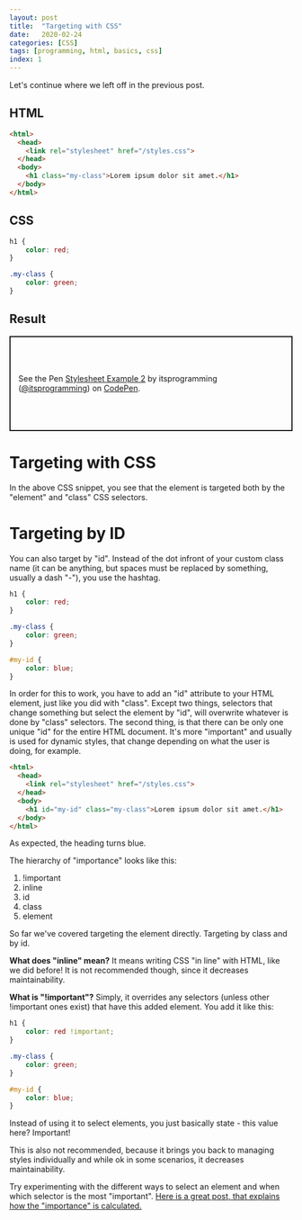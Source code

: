 ```yaml
---
layout: post
title:  "Targeting with CSS"
date:   2020-02-24
categories: [CSS]
tags: [programming, html, basics, css]
index: 1
---
```


Let's continue where we left off in the previous post.

## HTML

```html
<html>
  <head>
    <link rel="stylesheet" href="/styles.css">
  </head>
  <body>
    <h1 class="my-class">Lorem ipsum dolor sit amet.</h1>
  </body>
</html>
```

## CSS

```css
h1 {
    color: red;
}

.my-class {
    color: green;
}
```

## Result

<p class="codepen" data-height="169" data-theme-id="dark" data-default-tab="result" data-user="itsprogramming" data-slug-hash="xxGgYWW" style="height: 169px; box-sizing: border-box; display: flex; align-items: center; justify-content: center; border: 2px solid; margin: 1em 0; padding: 1em;" data-pen-title="Stylesheet Example 2">
  <span>See the Pen <a href="https://codepen.io/itsprogramming/pen/xxGgYWW">
  Stylesheet Example 2</a> by itsprogramming (<a href="https://codepen.io/itsprogramming">@itsprogramming</a>)
  on <a href="https://codepen.io">CodePen</a>.</span>
</p>
<script async src="https://static.codepen.io/assets/embed/ei.js"></script>

# Targeting with CSS

In the above CSS snippet, you see that the element is targeted both by the "element" and "class" CSS selectors.

# Targeting by ID

You can also target by "id". Instead of the dot infront of your custom class name (it can be anything, but spaces must be replaced by something, usually a dash "-"), you use the hashtag.

```css
h1 {
    color: red;
}

.my-class {
    color: green;
}

#my-id {
    color: blue;
}
```

In order for this to work, you have to add an "id" attribute to your HTML element, just like you did with "class". Except two things, selectors that change something but select the element by "id", will overwrite whatever is done by "class" selectors. The second thing, is that there can be only one unique "id" for the entire HTML document. It's more "important" and usually is used for dynamic styles, that change depending on what the user is doing, for example.

```html
<html>
  <head>
    <link rel="stylesheet" href="/styles.css">
  </head>
  <body>
    <h1 id="my-id" class="my-class">Lorem ipsum dolor sit amet.</h1>
  </body>
</html>
```

As expected, the heading turns blue. 

The hierarchy of "importance" looks like this:

1. !important
2. inline
3. id
4. class
5. element

So far we've covered targeting the element directly. Targeting by class and by id. 

**What does "inline" mean?** It means writing CSS "in line" with HTML, like we did before! It is not recommended though, since it decreases maintainability.

**What is "!important"?** Simply, it overrides any selectors (unless other !important ones exist) that have this added element. You add it like this:

```css
h1 {
    color: red !important;
}

.my-class {
    color: green;
}

#my-id {
    color: blue;
}
```

Instead of using it to select elements, you just basically state - this value here? Important! 

This is also not recommended, because it brings you back to managing styles individually and while ok in some scenarios, it decreases maintainability. 

Try experimenting with the different ways to select an element and when which selector is the most "important". [Here is a great post, that explains how the "importance" is calculated.](https://css-tricks.com/specifics-on-css-specificity/#article-header-id-0)
